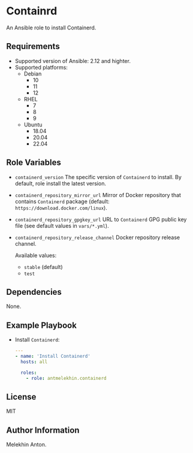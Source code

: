 Containrd
=========

An Ansible role to install Containerd.

Requirements
------------

- Supported version of Ansible: 2.12 and highter.
- Supported platforms:
  - Debian
    - 10
    - 11
    - 12
  - RHEL
    - 7
    - 8
    - 9
  - Ubuntu
    - 18.04
    - 20.04
    - 22.04

Role Variables
--------------

- `containerd_version` The specific version of `Containerd` to install. By default, role install the latest version.
- `containerd_repository_mirror_url` Mirror of Docker repository that contains `Containerd` package (default: `https://download.docker.com/linux`).
- `containerd_repository_gpgkey_url` URL to `Containerd` GPG public key file (see default values in `vars/*.yml`).
- `containerd_repository_release_channel` Docker repository release channel.

  Available values:
  - `stable` (default)
  - `test`

Dependencies
------------

None.

Example Playbook
----------------

- Install `Containerd`:

  ```yaml
  ---
  - name: 'Install Containerd'
    hosts: all

    roles:
      - role: antmelekhin.containerd
  ```

License
-------

MIT

Author Information
------------------

Melekhin Anton.

